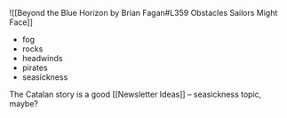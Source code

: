 ![[Beyond the Blue Horizon by Brian Fagan#L359 Obstacles Sailors Might Face]]

- fog
- rocks 
- headwinds
- pirates
- seasickness

The Catalan story is a good [[Newsletter Ideas]] – seasickness topic, maybe? 